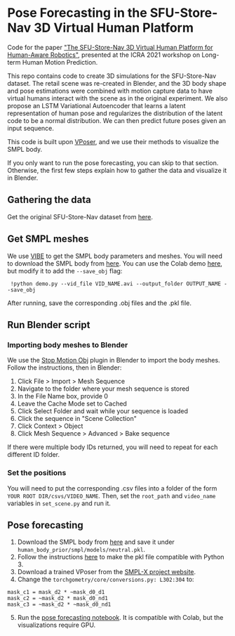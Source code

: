 
# Pose Forecasting in the SFU-Store-Nav 3D Virtual Human Platform
Code for the paper ["The SFU-Store-Nav 3D Virtual Human Platform for Human-Aware Robotics"](https://motionpredictionicra2021.github.io/papers/LHMP_2021_paper_biro.pdf), presented at the ICRA 2021 workshop on Long-term Human Motion Prediction.

This repo contains code to create 3D simulations for the SFU-Store-Nav dataset. The retail scene was re-created in Blender, and the 3D body shape and pose estimations were combined with motion capture data to have virtual humans interact with the scene as in the original experiment.  We also propose an LSTM Variational Autoencoder that learns a latent representation of human pose and regularizes the distribution of the latent code to be a normal distribution. We can then predict future poses given an input sequence. 

This code is built upon [VPoser](https://github.com/nghorbani/human_body_prior), and we use their methods to visualize the SMPL body. 

If you only want to run the pose forecasting, you can skip to that section. Otherwise, the first few steps explain how to gather the data and visualize it in Blender. 

## Gathering the data
Get the original SFU-Store-Nav dataset from [here](https://www.rosielab.ca/datasets/sfu-store-nav). 

## Get SMPL meshes
We use [VIBE](https://github.com/mkocabas/VIBE) to get the SMPL body parameters and meshes. You will need to download the SMPL body from [here](https://smpl.is.tue.mpg.de/). You can use the Colab demo [here](https://colab.research.google.com/drive/1dFfwxZ52MN86FA6uFNypMEdFShd2euQA), but modify it to add the `--save_obj` flag: 

     !python demo.py --vid_file VID_NAME.avi --output_folder OUTPUT_NAME --save_obj

After running, save the corresponding .obj files and the .pkl file.

## Run Blender script
### Importing body meshes to Blender
We use the [Stop Motion Obj](https://github.com/neverhood311/Stop-motion-OBJ) plugin in Blender to import the body meshes. Follow the instructions, then in Blender:
1.  Click File > Import > Mesh Sequence
2.  Navigate to the folder where your mesh sequence is stored
3.  In the File Name box, provide 0
4.  Leave the Cache Mode set to Cached
5.  Click Select Folder and wait while your sequence is loaded
6.  Click the sequence in "Scene Collection"  
7.  Click Context > Object
8.  Click Mesh Sequence > Advanced > Bake sequence

If there were multiple body IDs returned, you will need to repeat for each different ID folder. 

### Set the positions

You will need to put the corresponding .csv files into a folder of the form `YOUR ROOT DIR/csvs/VIDEO_NAME`. Then, set the `root_path` and `video_name`  variables in `set_scene.py` and run it. 

## Pose forecasting

1. Download the SMPL body from [here](https://smpl.is.tue.mpg.de/) and save it under `human_body_prior/smpl/models/neutral.pkl`.  
2. Follow the instructions [here](https://github.com/vchoutas/smplx/blob/f4206853a4746139f61bdcf58571f2cea0cbebad/tools/README.md) to make the pkl file compatible with Python 3. 
3. Download a trained VPoser from the [SMPL-X project website](https://smpl-x.is.tue.mpg.de/). 
4. Change the `torchgometry/core/conversions.py: L302:304` to:
```
mask_c1 = mask_d2 * ~mask_d0_d1
mask_c2 = ~mask_d2 * mask_d0_nd1
mask_c3 = ~mask_d2 * ~mask_d0_nd1
```
5. Run the [pose forecasting notebook](https://github.com/bronwynbiro/human_body_prior/blob/master/Pose_forecasting.ipynb). It is compatible with Colab, but the visualizations require GPU.
